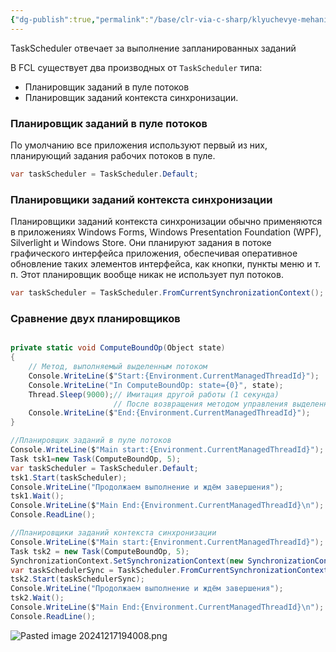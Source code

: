 ```yaml
---
{"dg-publish":true,"permalink":"/base/clr-via-c-sharp/klyuchevye-mehanizmy/mnogopotochnos/planirovshhiki-zadanij-task-scheduler/"}
---
```


TaskScheduler отвечает за выполнение запланированных заданий

В FCL существует два производных от `TaskScheduler` типа: 
- Планировщик заданий в пуле потоков
- Планировщик заданий контекста синхронизации. 


### Планировщик заданий в пуле потоков
По умолчанию все приложения используют первый из них, планирующий задания рабочих потоков в пуле. 
```csharp
var taskScheduler = TaskScheduler.Default;
```


### Планировщики заданий контекста синхронизации
Планировщики заданий контекста синхронизации обычно применяются в приложениях Windows Forms, Windows Presentation Foundation (WPF), Silverlight и Windows Store. Они планируют задания в потоке графического интерфейса приложения, обеспечивая оперативное обновление таких элементов интерфейса, как кнопки, пункты меню и т. п. Этот планировщик вообще никак не использует пул потоков. 
```csharp
var taskScheduler = TaskScheduler.FromCurrentSynchronizationContext();
```


### Сравнение двух планировщиков
```csharp

private static void ComputeBoundOp(Object state)
{
	// Метод, выполняемый выделенным потоком
	Console.WriteLine($"Start:{Environment.CurrentManagedThreadId}");
	Console.WriteLine("In ComputeBoundOp: state={0}", state);
	Thread.Sleep(9000);// Имитация другой работы (1 секунда)
					   // После возвращения методом управления выделенный поток завершается
	Console.WriteLine($"End:{Environment.CurrentManagedThreadId}");
}

//Планировщик заданий в пуле потоков
Console.WriteLine($"Main start:{Environment.CurrentManagedThreadId}");
Task tsk1=new Task(ComputeBoundOp, 5);
var taskScheduler = TaskScheduler.Default;
tsk1.Start(taskScheduler);
Console.WriteLine("Продолжаем выполнение и ждём завершения");
tsk1.Wait();
Console.WriteLine($"Main End:{Environment.CurrentManagedThreadId}\n");
Console.ReadLine();

//Планировщики заданий контекста синхронизации
Console.WriteLine($"Main start:{Environment.CurrentManagedThreadId}");
Task tsk2 = new Task(ComputeBoundOp, 5);
SynchronizationContext.SetSynchronizationContext(new SynchronizationContext());
var taskSchedulerSync = TaskScheduler.FromCurrentSynchronizationContext();
tsk2.Start(taskSchedulerSync);
Console.WriteLine("Продолжаем выполнение и ждём завершения");
tsk2.Wait();
Console.WriteLine($"Main End:{Environment.CurrentManagedThreadId}\n");
Console.ReadLine();
```


![Pasted image 20241217194008.png](/img/user/Files/Image/Pasted%20image%2020241217194008.png)